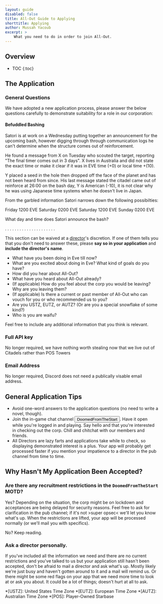 ```yaml
---
layout: guide
disabled: false
title: All-Out Guide to Applying
shorttitle: Applying
author: Mussah Yacoub
excerpt: >
    What you need to do in order to join All-Out.
---
```


## Overview

* TOC
{:toc}

## The Application

### General Questions

We have adopted a new application process, please answer the below questions carefully to demonstrate suitability for a role in our corporation:

#### Befuddled Bashing

Satori is at work on a Wednesday putting together an announcement for the upcoming bash, however digging through through communication logs he can't determine when the structure comes out of reinforcement.

He found a message from X on Tuesday who scouted the target, reporting "The final timer comes out in 3 days".
X lives in Australia and did not state the exact time or make it clear if it was in EVE time (+0) or local time +(10).

Y placed a seed in the hole then dropped off the face of the planet and has not been heard from since.
His last message stated the citadel came out of reinforce at 26:00 on the bash day, Y is American (-10), it is not clear why he was using Japanese time systems when he doesn't live in Japan.

From the garbled information Satori narrows down the following possibilties:

Friday 1200 EVE
Saturday 0200 EVE
Saturday 1200 EVE
Sunday 0200 EVE

What day and time does Satori announce the bash?

.
.
.
.
.
.
.
.
.
.
.
.
.
.
.
.
.
.
.
.
.

This section can be waived at a [director](http://all-out.github.io/guides/people/#directors)'s discretion.  If one of them tells you that you don't need to answer these, please **say so in your application** and **include the director's name**.

- What have you been doing in Eve till now?
- What are you excited about doing in Eve?  What kind of goals do you have?
- How did you hear about All-Out?
- What have you heard about All-Out already?
- (If applicable) How do you feel about the corp you would be leaving? Why are you leaving them?
- (If applicable) Is there a current or past member of All-Out who can vouch for you or who recommended us to you?
- Are you USTZ, EUTZ, or AUTZ?  (Or are you a special snowflake of some kind?)
- Who is you are waifu?

Feel free to include any additional information that you think is relevant.

### Full API key

No longer required, we have nothing worth stealing now that we live out of Citadels rather than POS Towers

### Email Address

No longer required, Discord does not need a publically visable email address.


## General Application Tips

- Avoid one-word answers to the application questions (no need to write a novel, though).
- Join the in-game chat channel <button class="btn btn-primary btn-xs" type="button" title="Click button in in-game browser to join channel" onclick="CCPEVE.joinChannel('DoomedFromTheStart')">DoomedFromTheStart</button>.  Have it open while you're logged in and playing.  Say hello and that you're interested in checking out the corp.  Chill and chitchat with our members and friends.
- All Directors are lazy farts and applications take while to check, so displaying demonstrated interest is a plus.  Your app will probably get processed faster if you mention your impatience to a director in the pub channel from time to time.

## Why Hasn't My Application Been Accepted?

### Are there any recruitment restrictions in the `DoomedFromTheStart` MOTD?

Yes?  Depending on the situation, the corp might be on lockdown and acceptances are being delayed for security reasons.  Feel free to ask for clarification in the pub channel; if it's not >super opsec< we'll let you know what's up.  When the restrictions are lifted, your app will be processed normally (or we'll mail you with specifics).

No? Keep reading.

### Ask a director personally.

If you've included all the information we need and there are no current restrictions and you've talked to us but your application still hasn't been accepted, don't be afraid to mail a director and ask what's up.  Mostly likely we're just busy and haven't gotten around to it and a mail will remind us.  Or there might be some red flags on your app that we need more time to look at or ask you about.  It could be a lot of things; doesn't hurt at all to ask.

*[USTZ]: United States Time Zone
*[EUTZ]: European Time Zone
*[AUTZ]: Australian Time Zone
*[POS]: Player-Owned Starbase

